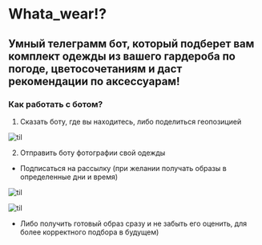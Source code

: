 # Whata_wear!?

## Умный телеграмм бот, который подберет вам комплект одежды из вашего гардероба по погоде, цветосочетаниям и даст рекомендации по аксессуарам!

### Как работать с ботом?
1. Сказать боту, где вы находитесь, либо поделиться геопозицией

![til](IMG_3452(1).gif)

2. Отправить боту фотографии свой одежды

* Подписаться на рассылку (при желании получать образы в определенные дни и время)

![til](IMG_3453(1).gif)

![til](IMG_3454(1).gif)

* Либо получить готовый образ сразу и не забыть его оценить, для более корректного подбора в будущем)
